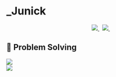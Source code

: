 <h1>_Junick</h1>

<p align="center">
	<a href="mailto:minjunnicky@gmail.com">
		<img src="https://img.shields.io/badge/Gmail-d14836?style=flat-square&logo=Gmail&logoColor=white&link=minjunnicky@gmail.com"/>
	</a>&nbsp
  <a href="https://solved.ac/minjunnick" target="_blank">
    <img src="http://mazassumnida.wtf/api/mini/generate_badge?boj=minjunnick">
  </a>&nbsp
</p>

<h2>🤔 Problem Solving</h2>

<a href="https://solved.ac/minjunnick" target="_blank">
	<img src="http://mazassumnida.wtf/api/v2/generate_badge?boj=minjunnick">
</a>
<br>
<a href="https://atcoder.jp/users/minjunnick" target="_blank">
	<img src="https://atcoder.junah.dev/v2/generate_badge?name=minjunnick">
</a>
